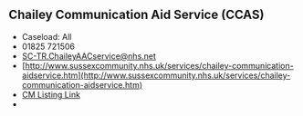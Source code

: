 
## Chailey Communication Aid Service (CCAS)

- Caseload: All 
- <i class="fa fa-phone"></i> 01825 721506
- <i class="fa fa-envelope"></i> <a href="mailto:SC-TR.ChaileyAACservice@nhs.net">SC-TR.ChaileyAACservice@nhs.net</a>
- <i class="fa fa-home"></i> [http://www.sussexcommunity.nhs.uk/services/chailey-communication-aidservice.htm](http://www.sussexcommunity.nhs.uk/services/chailey-communication-aidservice.htm)
- [CM Listing Link](http://www.communicationmatters.org.uk/contact-assessment-service/chailey-clinical-services)
- 

